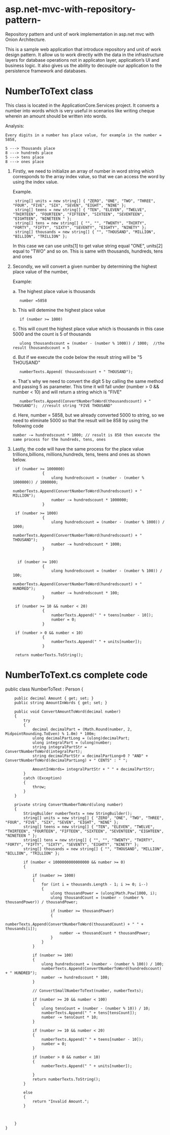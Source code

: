 # asp.net-mvc-with-repository-pattern-
Repository pattern and unit of work implementation in asp.net mvc with Onion Architecture.

This is a sample web application that introduce repository and unit of work design pattern. It allow us to work directly with the data in the infrastructure layers for database operations not in applicaton layer, application’s UI and business logic. It also gives us the ability to decouple our application to the persistence framework and databases.


# NumberToText class 
This class is located in the ApplicationCore.Services project. It converts a number into words which is very useful in scenarios like writing cheque wherein an amount should be written into words.

Analysis: 

    Every digits in a number has place value, for example in the number = 5858,
    
    5 ---> Thousands place
    8 ---> hundreds place
    5 ---> tens place
    8 ---> ones place
    
1. Firstly, we need to initialize an array of number in word string which corresponds to the array index value, so that we can access         the word by using the index value.
   
    Example.
    
        string[] units = new string[] { "ZERO", "ONE", "TWO", "THREE", "FOUR", "FIVE", "SIX", "SEVEN", "EIGHT", "NINE" };
        string[] teens = new string[] { "TEN", "ELEVEN", "TWELVE", "THIRTEEN", "FOURTEEN", "FIFTEEN", "SIXTEEN", "SEVENTEEN", "EIGHTEEN", "NINETEEN " };
        string[] tens = new string[] { "", "", "TWENTY", "THIRTY", "FORTY", "FIFTY", "SIXTY", "SEVENTY", "EIGHTY", "NINETY" };
        string[] thousands = new string[] { "", "THOUSAND", "MILLION", "BILLION", "TRILLION" };
       
   In this case we can use units[1] to get value string equal "ONE",  units[2] equal to "TWO" and so on. This is same with thousands, hundreds, tens and ones
   
   
2. Secondly, we will convert a given number by determining the highest place value of the number, 
   
   Example:
          
   a. The highest place value is thousands 
      
          number =5858 
          
   b. This will detemine the highest place value  
   
          if (number >= 1000)
          
    c. This will count the highest place value which is thousands in this case 5000 and the count is 5 of thousands
   
          ulong thousandscount = (number - (number % 1000)) / 1000;  //the result thousandscount = 5
          
    d. But if we execute the code below the result string will be "5 THOUSAND" 
    
          numberTexts.Append( thousandscount + " THOUSAND");
          
    e. That's why we need to convert the digit 5 by calling the same method and passing 5 as parameter. This time it will fall under (number > 0 && number < 10) and will return a string which is "FIVE"
          
          numberTexts.Append(ConvertNumberToWord(thousandscount) + " THOUSAND");  //result string "FIVE THOUSAND"
          
    d. Here, number = 5858, but we already converted 5000 to string, so we need to eliminate 5000 so that the result will be 858 by using the following code
       
       number -= hundredscount * 1000; // result is 858 then execute the same process for the hundreds, tens, ones
   
    
3. Lastly, the code will have the same process for the place value trillions,billions, millions,hundreds, tens, teens and ones as shown below.

        if (number >= 1000000)   
                    {
                        ulong hundredscount = (number - (number % 1000000)) / 1000000; 
                        numberTexts.Append(ConvertNumberToWord(hundredscount) + " MILLION");
                        number -= hundredscount * 1000000;
                    }
       
        if (number >= 1000)   
                    {
                        ulong hundredscount = (number - (number % 1000)) / 1000; 
                        numberTexts.Append(ConvertNumberToWord(hundredscount) + " THOUSAND");
                        number -= hundredscount * 1000;
                    }


         if (number >= 100)   
                    {
                        ulong hundredscount = (number - (number % 100)) / 100; 
                        numberTexts.Append(ConvertNumberToWord(hundredscount) + " HUNDRED");
                        number -= hundredscount * 100;
                    }

        if (number >= 10 && number < 20)
                    {
                        numberTexts.Append(" " + teens[number - 10]);
                        number = 0;
                    }

        if (number > 0 && number < 10)
                    {
                        numberTexts.Append(" " + units[number]);
                    }

        return numberTexts.ToString();



# NumberToText.cs complete code

public class NumberToText : Person
    {

        public decimal Amount { get; set; }
        public string AmountInWords { get; set; }

        public void ConvertAmountToWord(decimal number)
        {
            try
            {
                decimal decimalPart = (Math.Round(number, 2, MidpointRounding.ToEven) % 1.0m) * 100m;
                ulong decimalPartLong = (ulong)decimalPart;
                ulong integralPart = (ulong)number;
                string integralPartStr = ConvertNumberToWord(integralPart);
                string decimalPartStr = decimalPartLong>0 ? "AND" + ConvertNumberToWord(decimalPartLong) + " CENTS" : " ";

                AmountInWords= integralPartStr + " " + decimalPartStr;
            }
            catch (Exception)
            {
                throw;
            }
        }

        private string ConvertNumberToWord(ulong number)
        {
            StringBuilder numberTexts = new StringBuilder();
            string[] units = new string[] { "ZERO", "ONE", "TWO", "THREE", "FOUR", "FIVE", "SIX", "SEVEN", "EIGHT", "NINE" };
            string[] teens = new string[] { "TEN", "ELEVEN", "TWELVE", "THIRTEEN", "FOURTEEN", "FIFTEEN", "SIXTEEN", "SEVENTEEN", "EIGHTEEN", "NINETEEN " };
            string[] tens = new string[] { "", "", "TWENTY", "THIRTY", "FORTY", "FIFTY", "SIXTY", "SEVENTY", "EIGHTY", "NINETY" };
            string[] thousands = new string[] { "", "THOUSAND", "MILLION", "BILLION", "TRILLION" };

            if (number < 1000000000000000 && number >= 0)
            {

                if (number >= 1000)
                {
                    for (int i = thousands.Length - 1; i >= 0; i--)
                    {
                        ulong thousandPower = (ulong)Math.Pow(1000, i);
                        ulong thousandCount = (number - (number % thousandPower)) / thousandPower;

                        if (number >= thousandPower)
                        {
                            numberTexts.Append(ConvertNumberToWord(thousandCount) + " " + thousands[i]);
                            number -= thousandCount * thousandPower;
                        }
                    }
                }

                if (number >= 100)
                {
                    ulong hundredscount = (number - (number % 100)) / 100;
                    numberTexts.Append(ConvertNumberToWord(hundredscount) + " HUNDRED");
                    number -= hundredscount * 100;
                }

                // ConvertSmallNumberToText(number, numberTexts);

                if (number >= 20 && number < 100)
                {
                    ulong tensCount = (number - (number % 10)) / 10;
                    numberTexts.Append(" " + tens[tensCount]);
                    number -= tensCount * 10;
                }

                if (number >= 10 && number < 20)
                {
                    numberTexts.Append(" " + teens[number - 10]);
                    number = 0;
                }

                if (number > 0 && number < 10)
                {
                    numberTexts.Append(" " + units[number]);

                }
                return numberTexts.ToString();
            }

            else
            {
                return "Invalid Amount.";
            }



        }
    }
